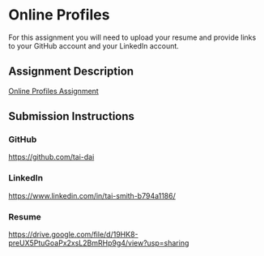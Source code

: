 # Online Profiles
For this assignment you will need to upload your resume and provide links to your GitHub account and your LinkedIn account.

## Assignment Description
[Online Profiles Assignment](https://education.launchcode.org/liftoff/modules/assignments/online-profiles)

## Submission Instructions
 
### GitHub
https://github.com/tai-dai
 
### LinkedIn
https://www.linkedin.com/in/tai-smith-b794a1186/

### Resume
https://drive.google.com/file/d/19HK8-preUX5PtuGoaPx2xsL2BmRHp9g4/view?usp=sharing